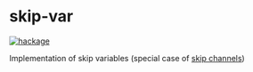 # skip-var

[![hackage](https://img.shields.io/hackage/v/skip-var.svg?logo=haskell&label=skip-var)](https://hackage.haskell.org/package/skip-var)

Implementation of skip variables (special case of [skip channels](https://www.microsoft.com/en-us/research/wp-content/uploads/1996/01/concurrent-haskell.pdf))
